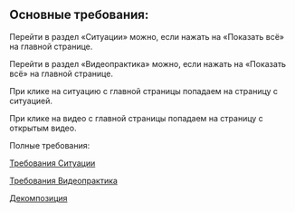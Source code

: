 ## Основные требования:

Перейти в раздел «Ситуации» можно, если нажать на «Показать всё» на главной странице. 

Перейти в раздел «Видеопрактика» можно, если нажать на «Показать всё» на главной странице. 

При клике на ситуацию с главной страницы попадаем на страницу с ситуацией. 

При клике на видео с главной страницы попадаем на страницу с открытым видео.

Полные требования: 

[Требования Ситуации](https://drive.google.com/file/d/1Wd7dx2DBLH1L5ga84qlWj8RtvVmjv918/view?usp=share_link) 

[Требования Видеопрактика](https://drive.google.com/file/d/1lK56dCJZdRmkAmZRDMKhFWofTj45tn4Q/view?usp=share_link)

[Декомпозиция](https://miro.com/welcomeonboard/YXl5SjM0WWJPbEQ3TnZzdW83ZGdRYVJSSG92SEdmM2xPdFg3bE5jWUtkcFBuN0pSYTV0S0ZJNUx4VWIzZE1oZnwzNDU4NzY0NTMzMjk2MDI3MTY2fDI=?share_link_id=155004796854)

